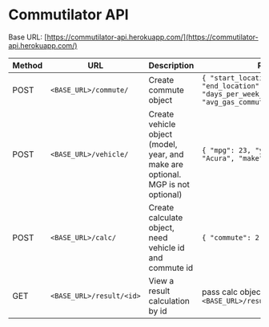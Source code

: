 # Commutilator API

Base URL: [https://commutilator-api.herokuapp.com/](https://commutilator-api.herokuapp.com/)

| Method | URL                      | Description                                                                     | Request Data                                                                                                                              |
| ------ | ------------------------ | ------------------------------------------------------------------------------- | ----------------------------------------------------------------------------------------------------------------------------------------- |
| POST   | `<BASE_URL>/commute/`    | Create commute object                                                           | `{ "start_location": "test location", "end_location": "test location", "days_per_week_commuting":"distance":15, "avg_gas_commute": 3.76}` |
| POST   | `<BASE_URL>/vehicle/`    | Create vehicle object (model, year, and make are optional. MGP is not optional) | `{ "mpg": 23, "year": "1994", "model": "Acura", "make": "test make" }`                                                                    |
| POST   | `<BASE_URL>/calc/`       | Create calculate object, need vehicle id and commute id                         | `{ "commute": 2, "vehicle": "4" }`                                                                                                        |
| GET    | `<BASE_URL>/result/<id>` | View a result calculation by id                                                 | pass calc object id in url, ex: `<BASE_URL>/result/4`                                                                                     |
